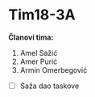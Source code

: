 # Tim18-3A
**Članovi tima:**
  1. Amel Sažić
  2. Amer Purić
  3. Armin Omerbegović
  - [ ] Saža dao taskove